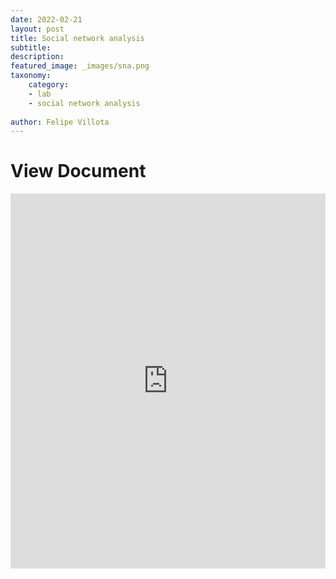 ```yaml
---
date: 2022-02-21
layout: post
title: Social network analysis
subtitle: 
description: 
featured_image: _images/sna.png  
taxonomy:
    category: 
    - lab
    - social network analysis
    
author: Felipe Villota 
---
```

<!DOCTYPE html>
<html lang="en">
<head>
    <meta charset="UTF-8">
    <meta name="viewport" content="width=device-width, initial-scale=1.0">
    <title>Document Viewer</title>
</head>
<body>
    <h1>View Document</h1>
    <iframe 
        src="https://docs.google.com/viewer?url=https://felipevillota.com/wp-content/uploads/2024/11/sna_reexam.pdf&embedded=true" 
        width="100%" 
        height="600px" 
        style="border: none;">
    </iframe>
</body>
</html>